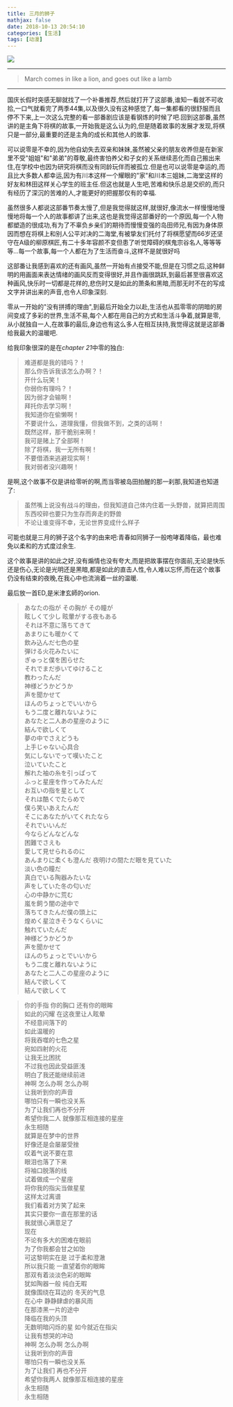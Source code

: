 ```yaml
---
title: 三月的狮子
mathjax: false
date: 2018-10-13 20:54:10
categories: [生活]
tags: [动漫]
---
```

![](https://i.loli.net/2018/10/13/5bc2043ab3ec7.jpg)

___
> March comes in like a lion, and goes out like a lamb
___

国庆长假时突感无聊就找了一个补番推荐,然后就打开了这部番,谁知一看就不可收拾,一口气就看完了两季44集,以及很久没有这种感觉了,每一集都看的很舒服而且停不下来,上一次这么完整的看一部番剧应该是看钢炼的时候了吧.回到这部番,虽然讲的是主角下将棋的故事,一开始我是这么认为的,但是随着故事的发展才发现,将棋只是一部分,最重要的还是主角的成长和其他人的故事.

可以说零是不幸的,因为他自幼失去双亲和妹妹,虽然被父亲的朋友收养但是在新家里不受"姐姐"和"弟弟"的尊敬,最终害怕养父和子女的关系继续恶化而自己搬出来住,在学校中也因为研究将棋而没有同龄玩伴而被孤立.但是也可以说零是幸运的,而且比大多数人都幸运,因为有川本这样一个耀眼的"家"和川本三姐妹,二海堂这样的好友和林田这样关心学生的班主任.但这也就是人生吧,苦难和快乐总是交织的,而只有经历了深沉的苦难的人,才能更好的把握那仅有的幸福.

虽然很多人都说这部番节奏太慢了,但是我觉得就这样,就很好,像流水一样慢慢地慢慢地将每一个人的故事都讲了出来,这也是我觉得这部番好的一个原因,每一个人物都塑造的很成功,有为了不辜负乡亲们的期待而慢慢变强的岛田师兄,有因为身体原因而想在将棋上和别人公平对决的二海堂,有被挚友们托付了将棋愿望而66岁还坚守在A级的柳原棋匠,有二十多年容颜不变但患了听觉障碍的棋鬼宗谷名人,等等等等...每一个故事,每一个人都在为了生活而奋斗,这样不是就很好吗

这部番让我感到喜欢的还有画风,虽然一开始有点接受不能,但是在习惯之后,这种鲜明的用画面来表达情绪的画风反而变得很好,并且作画很跳跃,到最后甚至很喜欢这种画风,快乐时一切都是花样的,悲伤时又是如此的萧条和黑暗,而那无时不在的写成文字并讲出来的声音,也令人印象深刻.

零从一开始的"没有拼搏的理由",到最后开始全力以赴,生活也从孤零零的阴暗的房间变成了多彩的世界,生活不易,每个人都在用自己的方式和生活斗争着,就算是零,从小就独自一人,在故事的最后,身边也有这么多人在相互扶持,我觉得这就是这部番给我最大的温暖吧.

给我印象很深的是在*chapter 21*中零的独白:

>难道都是我的错吗？！  
那么你告诉我该怎么办啊？！  
开什么玩笑！  
你弱你有理吗？！  
因为弱才会输啊！  
拜托你去学习啊！  
我知道你在偷懒啊！  
不要说什么，道理我懂，但我做不到，之类的话啊！  
既然这样，那干脆别来啊！  
我可是赌上了全部啊！  
除了将棋，我一无所有啊！  
不要借酒来逃避现实啊！  
我对弱者没兴趣啊！  

是啊,这个故事不仅是讲给零听的啊,而当零被岛田拍醒的那一刹那,我知道也知道了:
> 虽然嘴上说没有战斗的理由，但我知道自己体内住着一头野兽，就算把周围东西咬碎也要只为生存而奔走的野兽   
不论让谁变得不幸，无论世界变成什么样子

可能也就是三月的狮子这个名字的由来吧:青春如同狮子一般咆哮着降临，最也难免以柔和的方式度过余生.

这个故事是讲的如此之好,没有煽情也没有夸大,而是把故事摆在你面前,无论是快乐还是伤心,无论是光明还是黑暗,都是如此的直击人性,令人难以忘怀,而在这个故事仍没有结束的夜晚,在我心中也流淌着一丝的温暖.

最后放一首ED,是米津玄師的orion.
> あなたの指が その胸が その瞳が  
眩しくて少し 眩暈がする夜もある  
それは不意に落ちてきて  
あまりにも暖かくて  
飲み込んだ七色の星  
弾ける火花みたいに  
ぎゅっと僕を困らせた  
それでまだ歩いてゆけること  
教わったんだ  
神様どうかどうか  
声を聞かせて  
ほんのちょっとでいいから  
もう二度と離れないように  
あなたと二人あの星座のように  
結んで欲しくて  
夢の中でさえどうも  
上手じゃない心具合  
気にしないでって嘆いたこと  
泣いていたこと  
解れた袖の糸を引っぱって  
ふっと星座を作ってみたんだ  
お互いの指を星として  
それは酷くでたらめで  
僕ら笑いあえたんだ  
そこにあなたがいてくれたなら  
それでいいんだ  
今ならどんなどんな  
困難でさえも  
愛して見せられるのに  
あんまりに柔くも澄んだ 
夜明けの間ただ眼を見ていた  
淡い色の瞳だ  
真白でいる陶器みたいな  
声をしていた冬の匂いだ  
心の中静かに荒む  
嵐を飼う闇の途中で  
落ちてきたんだ僕の頭上に  
煌めく星泣きそうなくらいに  
触れていたんだ  
神様どうかどうか  
声を聞かせて  
ほんのちょっとでいいから  
もう二度と離れないように  
あなたと二人この星座のように  
結んで欲しくて  
結んで欲しくて  


>你的手指 你的胸口 还有你的眼眸  
如此的闪耀 在这夜里让人眩晕  
不经意间落下的  
如此温暖的  
将我吞噬的七色之星  
宛如四射的火花  
让我无比困扰  
不过我也因此受益匪浅  
明白了我还能继续前进  
神啊 怎么办啊 怎么办啊  
让我听到你的声音  
哪怕只有一瞬也没关系  
为了让我们再也不分开  
希望你我二人 就像那互相连接的星座  
永生相随  
就算是在梦中的世界  
好像还是会屡屡受挫  
叹着气说不要在意  
眼泪也落了下来  
将袖口脱落的线  
试着做成一个星座  
将你我的指尖当做星星  
这样太过离谱  
我们看着对方笑了起来  
其实只要你一直在那里的话  
我就很心满意足了  
现在  
不论有多大的困难在眼前  
为了你我都会甘之如饴  
可这黎明实在是 过于柔和澄澈  
所以我只能 一直望着你的眼眸  
那双有着淡淡色彩的眼眸  
犹如陶器一般 纯白无暇  
就像围绕在耳边的 冬天的气息  
在心中 静静肆虐的暴风雨  
在那漆黑一片的途中  
降临在我的头顶  
无数明暗闪烁的星 如今就近在指尖  
让我有想哭的冲动  
神啊 怎么办啊 怎么办啊  
让我听到你的声音  
哪怕只有一瞬也没关系  
为了让我们 再也不分开  
希望你我两人 就像那互相连接的星座  
永生相随  
永生相随  
